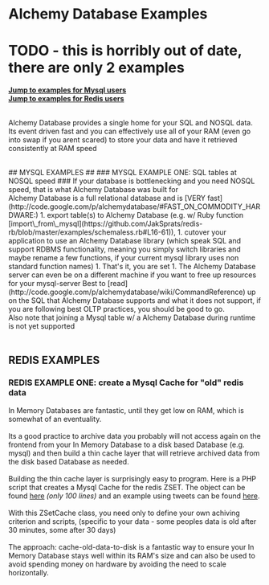 # Alchemy Database Examples #

# TODO - this is horribly out of date, there are only 2 examples #

**[Jump to examples for Mysql users](http://code.google.com/p/alchemydatabase/wiki/Examples#MYSQL_EXAMPLES)**<br />
**[Jump to examples for Redis users](http://code.google.com/p/alchemydatabase/wiki/Examples#REDIS_EXAMPLES)**<br />
<br />

Alchemy Database provides a single home for your SQL and NOSQL data. Its event driven fast and you can effectively use all of your RAM (even go into swap if you arent scared) to store your data and have it retrieved consistently at RAM speed<br />

<br />
## MYSQL EXAMPLES ##
### MYSQL EXAMPLE ONE: SQL tables at NOSQL speed ###
If your database is bottlenecking and you need NOSQL speed, that is what Alchemy Database was built for<br />
Alchemy Database is a full relational database and is [VERY fast](http://code.google.com/p/alchemydatabase/#FAST_ON_COMMODITY_HARDWARE:)
  1. export table(s) to Alchemy Database (e.g. w/ Ruby function [import\_from\_mysql](https://github.com/JakSprats/redis-rb/blob/master/examples/schemaless.rb#L16-61)),
  1. cutover your application to use an Alchemy Database library (which speak SQL and support RDBMS functionality, meaning you simply switch libraries and maybe rename a few functions, if your current mysql library uses non standard function names)
  1. That's it, you are set
  1. The Alchemy Database server can even be on a different machine if you want to free up resources for your mysql-server
Best to [read](http://code.google.com/p/alchemydatabase/wiki/CommandReference) up on the SQL that Alchemy Database supports and what it does not support, if you are following best OLTP practices, you should be good to go.<br />
Also note that joining a Mysql table w/ a Alchemy Database during runtime is not yet supported
<br /><br />


## REDIS EXAMPLES ##
### REDIS EXAMPLE ONE: create a Mysql Cache for "old" redis data ###
In Memory Databases are fantastic, until they get low on RAM, which is somewhat of an eventuality.<br />
<br />
Its a good practice to archive data you probably will not access again on the frontend from your In Memory Database to a disk based Database (e.g. mysql) and then build a thin cache layer that will retrieve archived data from the disk based Database as needed.<br />
<br />
Building the thin cache layer is surprisingly easy to program. Here is a PHP script that creates a Mysql Cache for the redis ZSET. The object can be found [here](http://github.com/JakSprats/predis/blob/master/examples/ZsetCache.php) _(only 100 lines)_ and an example using tweets can be found [here](http://github.com/JakSprats/predis/blob/master/examples/tweet/tweet_archiver.php).<br />
<br />
With this ZSetCache class, you need only to define your own achiving criterion and scripts, (specific to your data - some peoples data is old after 30 minutes, some after 30 days)<br />
<br />
The approach: cache-old-data-to-disk is a fantastic way to ensure your In Memory Database stays well within its RAM's size and can also be used to avoid spending money on hardware by avoiding the need to scale horizontally.
<br />
<br />